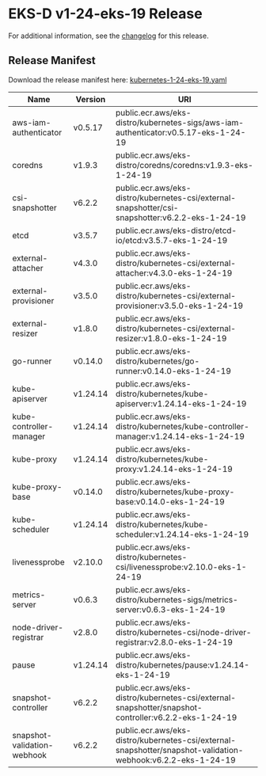 # EKS-D v1-24-eks-19 Release

For additional information, see the [changelog](CHANGELOG-v1-24-eks-19.md) for this release.

## Release Manifest

Download the release manifest here: [kubernetes-1-24-eks-19.yaml](https://distro.eks.amazonaws.com/kubernetes-1-24/kubernetes-1-24-eks-19.yaml)

| Name | Version | URI |
|------|---------|-----|
| aws-iam-authenticator | v0.5.17 | public.ecr.aws/eks-distro/kubernetes-sigs/aws-iam-authenticator:v0.5.17-eks-1-24-19 |
| coredns | v1.9.3 | public.ecr.aws/eks-distro/coredns/coredns:v1.9.3-eks-1-24-19 |
| csi-snapshotter | v6.2.2 | public.ecr.aws/eks-distro/kubernetes-csi/external-snapshotter/csi-snapshotter:v6.2.2-eks-1-24-19 |
| etcd | v3.5.7 | public.ecr.aws/eks-distro/etcd-io/etcd:v3.5.7-eks-1-24-19 |
| external-attacher | v4.3.0 | public.ecr.aws/eks-distro/kubernetes-csi/external-attacher:v4.3.0-eks-1-24-19 |
| external-provisioner | v3.5.0 | public.ecr.aws/eks-distro/kubernetes-csi/external-provisioner:v3.5.0-eks-1-24-19 |
| external-resizer | v1.8.0 | public.ecr.aws/eks-distro/kubernetes-csi/external-resizer:v1.8.0-eks-1-24-19 |
| go-runner | v0.14.0 | public.ecr.aws/eks-distro/kubernetes/go-runner:v0.14.0-eks-1-24-19 |
| kube-apiserver | v1.24.14 | public.ecr.aws/eks-distro/kubernetes/kube-apiserver:v1.24.14-eks-1-24-19 |
| kube-controller-manager | v1.24.14 | public.ecr.aws/eks-distro/kubernetes/kube-controller-manager:v1.24.14-eks-1-24-19 |
| kube-proxy | v1.24.14 | public.ecr.aws/eks-distro/kubernetes/kube-proxy:v1.24.14-eks-1-24-19 |
| kube-proxy-base | v0.14.0 | public.ecr.aws/eks-distro/kubernetes/kube-proxy-base:v0.14.0-eks-1-24-19 |
| kube-scheduler | v1.24.14 | public.ecr.aws/eks-distro/kubernetes/kube-scheduler:v1.24.14-eks-1-24-19 |
| livenessprobe | v2.10.0 | public.ecr.aws/eks-distro/kubernetes-csi/livenessprobe:v2.10.0-eks-1-24-19 |
| metrics-server | v0.6.3 | public.ecr.aws/eks-distro/kubernetes-sigs/metrics-server:v0.6.3-eks-1-24-19 |
| node-driver-registrar | v2.8.0 | public.ecr.aws/eks-distro/kubernetes-csi/node-driver-registrar:v2.8.0-eks-1-24-19 |
| pause | v1.24.14 | public.ecr.aws/eks-distro/kubernetes/pause:v1.24.14-eks-1-24-19 |
| snapshot-controller | v6.2.2 | public.ecr.aws/eks-distro/kubernetes-csi/external-snapshotter/snapshot-controller:v6.2.2-eks-1-24-19 |
| snapshot-validation-webhook | v6.2.2 | public.ecr.aws/eks-distro/kubernetes-csi/external-snapshotter/snapshot-validation-webhook:v6.2.2-eks-1-24-19 |
